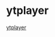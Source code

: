 ytplayer
===
[ytplayer](http://htmlpreview.github.io/?https://github.com/kaicarver/ytplayer/blob/master/index.html)
